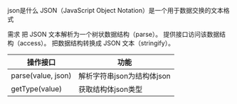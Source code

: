 json是什么
JSON（JavaScript Object Notation）是一个用于数据交换的文本格式

需求
把 JSON 文本解析为一个树状数据结构（parse）。
提供接口访问该数据结构（access）。
把数据结构转换成 JSON 文本（stringify）。

| 操作接口      | 功能 |
| ----------- | ----------- |
| parse(value, json)| 解析字符串json为结构体json |
| getType(value)  | 获取结构体json类型        |